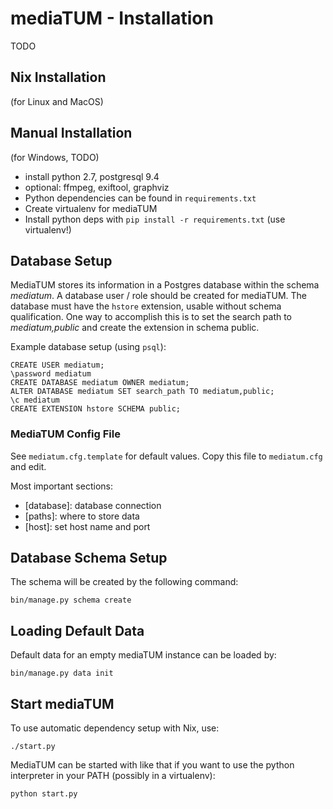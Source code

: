 # mediaTUM - Installation

TODO


## Nix Installation

(for Linux and MacOS)

## Manual Installation

(for Windows, TODO)

* install python 2.7, postgresql 9.4
* optional: ffmpeg, exiftool, graphviz
* Python dependencies can be found in `requirements.txt`
* Create virtualenv for mediaTUM
* Install python deps with `pip install -r requirements.txt` (use virtualenv!)

## Database Setup

MediaTUM stores its information in a Postgres database within the schema _mediatum_.
A database user / role should be created for mediaTUM.
The database must have the `hstore` extension, usable without schema qualification.
One way to accomplish this is to set the search path to _mediatum,public_ and create the extension in schema public.


Example database setup (using `psql`):

    CREATE USER mediatum;
    \password mediatum
    CREATE DATABASE mediatum OWNER mediatum;
    ALTER DATABASE mediatum SET search_path TO mediatum,public;
    \c mediatum
    CREATE EXTENSION hstore SCHEMA public;

### MediaTUM Config File

See `mediatum.cfg.template` for default values. Copy this file to `mediatum.cfg` and edit.

Most important sections:

* [database]: database connection
* [paths]: where to store data
* [host]: set host name and port


## Database Schema Setup

The schema will be created by the following command:

    bin/manage.py schema create


## Loading Default Data

Default data for an empty mediaTUM instance can be loaded by:

    bin/manage.py data init


## Start mediaTUM

To use automatic dependency setup with Nix, use:

    ./start.py

MediaTUM can be started with like that if you want to use the python interpreter in your PATH (possibly in a virtualenv):

    python start.py
